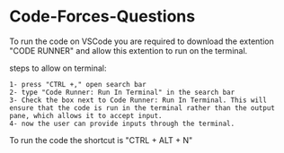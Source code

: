 # Code-Forces-Questions


To run the code on VSCode you are required to download the extention "CODE RUNNER" and allow this extention to run on the terminal.

steps to allow on terminal:
    
    1- press "CTRL +," open search bar
    2- type "Code Runner: Run In Terminal" in the search bar
    3- Check the box next to Code Runner: Run In Terminal. This will ensure that the code is run in the terminal rather than the output pane, which allows it to accept input.
    4- now the user can provide inputs through the terminal.

To run the code the shortcut is "CTRL + ALT + N"
